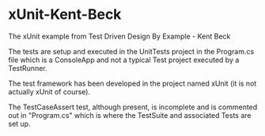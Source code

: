 # xUnit-Kent-Beck
The xUnit example from Test Driven Design By Example - Kent Beck

The tests are setup and executed in the UnitTests project in the Program.cs file which is a ConsoleApp and not a typical Test project executed by a TestRunner.  

The test framework has been developed in the project named xUnit (it is not actually xUnit of course). 

The TestCaseAssert test, although present, is incomplete and is commented out in "Program.cs" which is where the TestSuite and associated Tests are set up.

